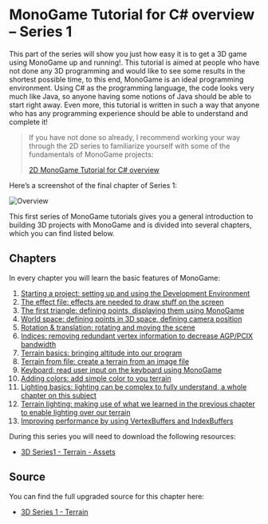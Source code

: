 # MonoGame Tutorial for C# overview – Series 1

This part of the series will show you just how easy it is to get a 3D game using MonoGame up and running!. This tutorial is aimed at people who have not done any 3D programming and would like to see some results in the shortest possible time, to this end, MonoGame is an ideal programming environment. Using C# as the programming language, the code looks very much like Java, so anyone having some notions of Java should be able to start right away. Even more, this tutorial is written in such a way that anyone who has any programming experience should be able to understand and complete it!

> If you have not done so already, I recommend working your way through the 2D series to familiarize yourself with some of the fundamentals of MonoGame projects:
>
> [2D MonoGame Tutorial for C# overview](https://github.com/SimonDarksideJ/XNAGameStudio/wiki/Riemers2DXNAoverview)

Here’s a screenshot of the final chapter of Series 1:

![Overview](https://github.com/simondarksidej/XNAGameStudio/raw/archive/Images/Riemers/3DXNA1-0Overview1.jpg?raw=true)

This first series of MonoGame tutorials gives you a general introduction to building 3D projects with MonoGame and is divided into several chapters, which you can find listed below. 

## Chapters

In every chapter you will learn the basic features of MonoGame:

1. [Starting a project: setting up and using the Development Environment](Riemers3DXNA1Terrain01starting)
2. [The effect file: effects are needed to draw stuff on the screen](Riemers3DXNA1Terrain02effect)
3. [The first triangle: defining points, displaying them using MonoGame](Riemers3DXNA1Terrain03triangles)
4. [World space: defining points in 3D space, defining camera position](Riemers3DXNA1Terrain04worldspace)
5. [Rotation & translation: rotating and moving the scene](Riemers3DXNA1Terrain05rotation)
6. [Indices: removing redundant vertex information to decrease AGP/PCIX bandwidth](Riemers3DXNA1Terrain06indices)
7. [Terrain basics: bringing altitude into our program](Riemers3DXNA1Terrain07terrainbasics)
8. [Terrain from file: create a terrain from an image file](Riemers3DXNA1Terrain08terrainfile)
9. [Keyboard: read user input on the keyboard using MonoGame](Riemers3DXNA1Terrain09keyboard)
10. [Adding colors: add simple color to you terrain](Riemers3DXNA1Terrain10colors)
11. [Lighting basics: lighting can be complex to fully understand, a whole chapter on this subject](Riemers3DXNA1Terrain11lighting)
12. [Terrain lighting: making use of what we learned in the previous chapter to enable lighting over our terrain](Riemers3DXNA1Terrain12terrainlighting)
13. [Improving performance by using VertexBuffers and IndexBuffers](Riemers3DXNA1Terrain13buffers)

During this series you will need to download the following resources:

* [3D Series1 - Terrain - Assets](https://github.com/SimonDarksideJ/XNAGameStudio/raw/archive/Samples/Riemers/3D%20Series1%20-%20Terrain%20-%20Assets.zip)

## Source

You can find the full upgraded source for this chapter here:

* [3D Series 1 - Terrain](https://github.com/SimonDarksideJ/MonoGameSamples/tree/main/Riemers/Series_1_Terrain)
